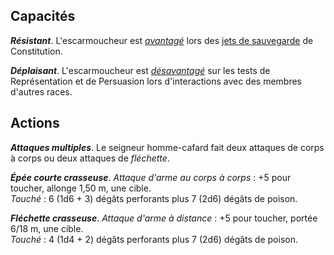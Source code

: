 ## Capacités
_**Résistant**_. L'escarmoucheur est [_avantagé_](/utiliser-les-caracteristiques/#avantage-et-desavantage) lors des [jets de sauvegarde](/utiliser-les-caracteristiques/#jets-de-sauvegarde) de Constitution.

_**Déplaisant**_. L'escarmoucheur est [_désavantagé_](/utiliser-les-caracteristiques/#avantage-et-desavantage) sur les tests de Représentation et de Persuasion lors d'interactions avec des membres d'autres races.

## Actions
_**Attaques multiples**_. Le seigneur homme-cafard fait deux attaques de corps à corps ou deux attaques de _fléchette_.

_**Épée courte crasseuse**_. _Attaque d'arme au corps à corps_ : +5 pour toucher, allonge 1,50 m, une cible.  
_Touché_ : 6 (1d6 + 3) dégâts perforants plus 7 (2d6) dégâts de poison.

_**Fléchette crasseuse**_. _Attaque d'arme à distance_ : +5 pour toucher, portée 6/18 m, une cible.  
_Touché_ : 4 (1d4 + 2) dégâts perforants plus 7 (2d6) dégâts de poison.
